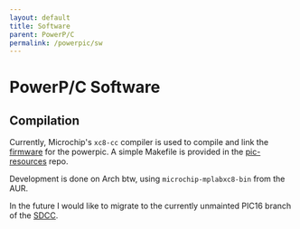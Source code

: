 ```yaml
---
layout: default
title: Software
parent: PowerP/C
permalink: /powerpic/sw
---
```


# PowerP/C Software

## Compilation

Currently, Microchip's `xc8-cc` compiler is used to compile and link the [firmware](/powerpic/fw) for the powerpic. A simple Makefile is provided in the [pic-resources](https://github.org/Rex--/pic-resources) repo.

Development is done on Arch btw, using `microchip-mplabxc8-bin` from the AUR.

In the future I would like to migrate to the currently unmainted PIC16 branch of the [SDCC](http://sdcc.sourceforge.net).


